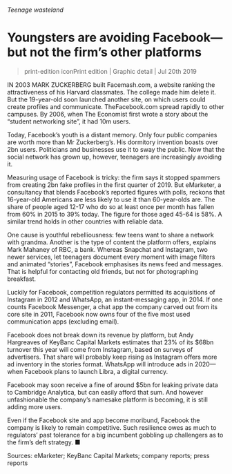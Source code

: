 ###### Teenage wasteland
# Youngsters are avoiding Facebook—but not the firm’s other platforms 
> print-edition iconPrint edition | Graphic detail | Jul 20th 2019 
IN 2003 MARK ZUCKERBERG built Facemash.com, a website ranking the attractiveness of his Harvard classmates. The college made him delete it. But the 19-year-old soon launched another site, on which users could create profiles and communicate. TheFacebook.com spread rapidly to other campuses. By 2006, when The Economist first wrote a story about the “student networking site”, it had 10m users. 
Today, Facebook’s youth is a distant memory. Only four public companies are worth more than Mr Zuckerberg’s. His dormitory invention boasts over 2bn users. Politicians and businesses use it to sway the public. Now that the social network has grown up, however, teenagers are increasingly avoiding it. 
Measuring usage of Facebook is tricky: the firm says it stopped spammers from creating 2bn fake profiles in the first quarter of 2019. But eMarketer, a consultancy that blends Facebook’s reported figures with polls, reckons that 16-year-old Americans are less likely to use it than 60-year-olds are. The share of people aged 12-17 who do so at least once per month has fallen from 60% in 2015 to 39% today. The figure for those aged 45-64 is 58%. A similar trend holds in other countries with reliable data. 
One cause is youthful rebelliousness: few teens want to share a network with grandma. Another is the type of content the platform offers, explains Mark Mahaney of RBC, a bank. Whereas Snapchat and Instagram, two newer services, let teenagers document every moment with image filters and animated “stories”, Facebook emphasises its news feed and messages. That is helpful for contacting old friends, but not for photographing breakfast. 
Luckily for Facebook, competition regulators permitted its acquisitions of Instagram in 2012 and WhatsApp, an instant-messaging app, in 2014. If one counts Facebook Messenger, a chat app the company carved out from its core site in 2011, Facebook now owns four of the five most used communication apps (excluding email). 
Facebook does not break down its revenue by platform, but Andy Hargreaves of KeyBanc Capital Markets estimates that 23% of its $68bn turnover this year will come from Instagram, based on surveys of advertisers. That share will probably keep rising as Instagram offers more ad inventory in the stories format. WhatsApp will introduce ads in 2020—when Facebook plans to launch Libra, a digital currency. 
Facebook may soon receive a fine of around $5bn for leaking private data to Cambridge Analytica, but can easily afford that sum. And however unfashionable the company’s namesake platform is becoming, it is still adding more users. 
Even if the Facebook site and app become moribund, Facebook the company is likely to remain competitive. Such resilience owes as much to regulators’ past tolerance for a big incumbent gobbling up challengers as to the firm’s deft strategy. ■ 
Sources: eMarketer; KeyBanc Capital Markets; company reports; press reports 
